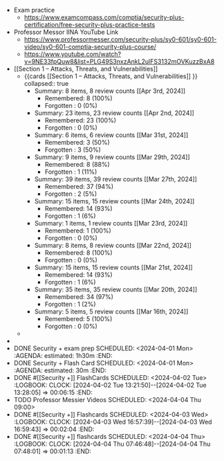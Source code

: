 - Exam practice
	- https://www.examcompass.com/comptia/security-plus-certification/free-security-plus-practice-tests
- Professor Messor IINA YouTube Link
	- https://www.professormesser.com/security-plus/sy0-601/sy0-601-video/sy0-601-comptia-security-plus-course/
	- https://www.youtube.com/watch?v=9NE33fpQuw8&list=PLG49S3nxzAnkL2ulFS3132mOVKuzzBxA8
- [[Section 1 – Attacks, Threats, and Vulnerabilities]]
	- {{cards [[Section 1 – Attacks, Threats, and Vulnerabilities]] }}
	  collapsed:: true
		- Summary: 8 items, 8 review counts [[Apr 3rd, 2024]]
			- Remembered:   8 (100%)
			- Forgotten :   0 (0%)
		- Summary: 23 items, 23 review counts [[Apr 2nd, 2024]]
			- Remembered:   23 (100%)
			- Forgotten :   0 (0%)
		- Summary: 6 items, 6 review counts [[Mar 31st, 2024]]
			- Remembered:   3 (50%)
			- Forgotten :   3 (50%)
		- Summary: 9 items, 9 review counts [[Mar 29th, 2024]]
			- Remembered:   8 (88%)
			- Forgotten :   1 (11%)
		- Summary: 39 items, 39 review counts [[Mar 27th, 2024]]
			- Remembered:   37 (94%)
			- Forgotten :   2 (5%)
		- Summary: 15 items, 15 review counts [[Mar 24th, 2024]]
			- Remembered:   14 (93%)
			- Forgotten :   1 (6%)
		- Summary: 1 items, 1 review counts [[Mar 23rd, 2024]]
			- Remembered:   1 (100%)
			- Forgotten :   0 (0%)
		- Summary: 8 items, 8 review counts [[Mar 22nd, 2024]]
			- Remembered:   8 (100%)
			- Forgotten :   0 (0%)
		- Summary: 15 items, 15 review counts [[Mar 21st, 2024]]
			- Remembered:   14 (93%)
			- Forgotten :   1 (6%)
		- Summary: 35 items, 35 review counts [[Mar 20th, 2024]]
			- Remembered:   34 (97%)
			- Forgotten :   1 (2%)
		- Summary: 5 items, 5 review counts [[Mar 16th, 2024]]
			- Remembered:   5 (100%)
			- Forgotten :   0 (0%)
	-
-
- DONE Security + exam prep
  SCHEDULED: <2024-04-01 Mon>
  :AGENDA:
  estimated: 1h30m
  :END:
- DONE Security + Flash Card
  SCHEDULED: <2024-04-01 Mon>
  :AGENDA:
  estimated: 30m
  :END:
- DONE #[[Security +]] FlashCards
  SCHEDULED: <2024-04-02 Tue>
  :LOGBOOK:
  CLOCK: [2024-04-02 Tue 13:21:50]--[2024-04-02 Tue 13:28:05] =>  00:06:15
  :END:
- TODO Professor Messier Videos
  SCHEDULED: <2024-04-04 Thu 09:00>
- DONE #[[Security +]] Flashcards
  SCHEDULED: <2024-04-03 Wed>
  :LOGBOOK:
  CLOCK: [2024-04-03 Wed 16:57:39]--[2024-04-03 Wed 16:59:43] =>  00:02:04
  :END:
- DONE #[[Security +]] flashcards
  SCHEDULED: <2024-04-04 Thu>
  :LOGBOOK:
  CLOCK: [2024-04-04 Thu 07:46:48]--[2024-04-04 Thu 07:48:01] =>  00:01:13
  :END: